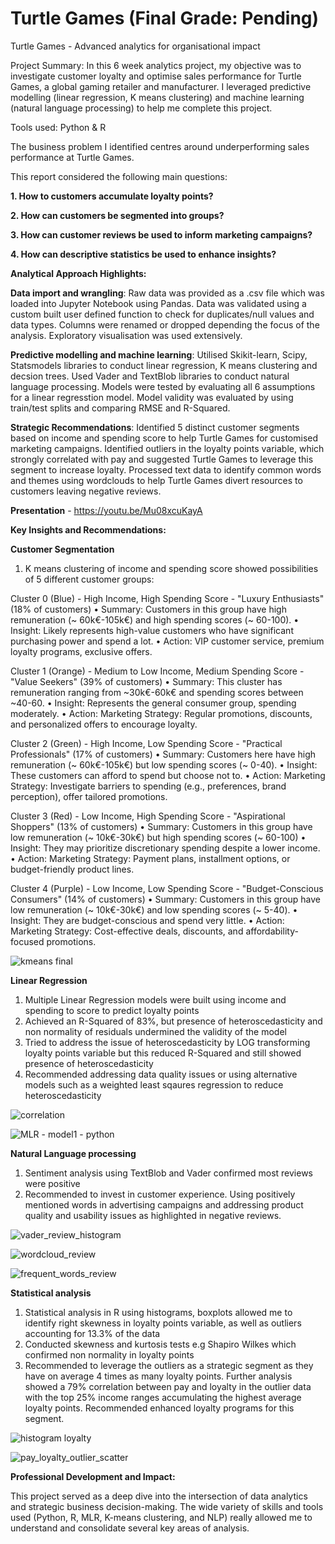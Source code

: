 # Turtle Games (Final Grade: Pending)
Turtle Games - Advanced analytics for organisational impact

Project Summary: In this 6 week analytics project, my objective was to investigate customer loyalty and optimise sales performance for Turtle Games,  a global gaming retailer and manufacturer. I leveraged predictive modelling (linear regression, K means clustering) and machine learning (natural language processing) to help me complete this project. 

Tools used: Python & R

The business problem I identified centres around underperforming sales performance at Turtle Games.

This report considered the following main questions:

**1. How to customers accumulate loyalty points?**

**2. How can customers be segmented into groups?**

**3. How can customer reviews be used to inform marketing campaigns?**

**4. How can descriptive statistics be used to enhance insights?**


**Analytical Approach Highlights:**

**Data import and wrangling**: Raw data was provided as a .csv file which was loaded into Jupyter Notebook using Pandas. Data was validated using a custom built user defined function to check for duplicates/null values and data types. Columns were renamed or dropped depending the focus of the analysis. Exploratory visualisation was used extensively.

**Predictive modelling and machine learning**: Utilised Skikit-learn, Scipy, Statsmodels libraries to conduct linear regression, K means clustering and decsion trees. Used Vader and TextBlob libraries to conduct natural language processing. Models were tested by evaluating all 6 assumptions for a linear regresstion model. Model validity was evaluated by using train/test splits and comparing RMSE and R-Squared.

**Strategic Recommendations**: Identified 5 distinct customer segments based on income and spending score to help Turtle Games for customised marketing campaigns. Identified outliers in the loyalty points variable, which strongly correlated with pay and suggested Turtle Games to leverage this segment to increase loyalty. Processed text data to identify common words and themes using wordclouds to help Turtle Games divert resources to customers leaving negative reviews.


**Presentation** - https://youtu.be/Mu08xcuKayA


**Key Insights and Recommendations:**


**Customer Segmentation**

1. K means clustering of income and spending score showed possibilities of 5 different customer groups:

Cluster 0 (Blue) - High Income, High Spending Score - "Luxury Enthusiasts" (18% of customers)
• Summary: Customers in this group have high remuneration (~ 60k€-105k€) and high spending scores (~ 60-100).
• Insight: Likely represents high-value customers who have significant purchasing power and spend a lot.
• Action: VIP customer service, premium loyalty programs, exclusive offers.

Cluster 1 (Orange) - Medium to Low Income, Medium Spending Score - "Value Seekers" (39% of customers)
• Summary: This cluster has remuneration ranging from ~30k€-60k€ and spending scores between ~40-60.
• Insight: Represents the general consumer group, spending moderately.
• Action: Marketing Strategy: Regular promotions, discounts, and personalized offers to encourage loyalty.

Cluster 2 (Green) - High Income, Low Spending Score - "Practical Professionals" (17% of customers)
• Summary: Customers here have high remuneration (~ 60k€-105k€) but low spending scores (~ 0-40).
• Insight: These customers can afford to spend but choose not to.
• Action: Marketing Strategy: Investigate barriers to spending (e.g., preferences, brand perception), offer tailored promotions.

Cluster 3 (Red) - Low Income, High Spending Score - "Aspirational Shoppers" (13% of customers)
• Summary: Customers in this group have low remuneration (~ 10k€-30k€) but high spending scores (~ 60-100)
• Insight: They may prioritize discretionary spending despite a lower income.
• Action: Marketing Strategy: Payment plans, installment options, or budget-friendly product lines.

Cluster 4 (Purple) - Low Income, Low Spending Score - "Budget-Conscious Consumers" (14% of customers)
• Summary: Customers in this group have low remuneration (~ 10k€-30k€) and low spending scores (~ 5-40).
• Insight: They are budget-conscious and spend very little.
• Action: Marketing Strategy: Cost-effective deals, discounts, and affordability-focused promotions.


![kmeans final](https://github.com/user-attachments/assets/0dd0ebec-0f87-4410-8013-10889b332f5a)


**Linear Regression**

1. Multiple Linear Regression models were built using income and spending to score to predict loyalty points
2. Achieved an R-Squared of 83%, but presence of heteroscedasticity and non normality of residuals undermined the validity of the model
3. Tried to address the issue of heteroscedasticity by LOG transforming loyalty points variable but this reduced R-Squared and still showed presence of heteroscedasticity
4. Recommended addressing data quality issues or using alternative models such as a weighted least sqaures regression to reduce heteroscedasticity


![correlation](https://github.com/user-attachments/assets/ef1806ff-dd61-4eff-9afe-45ef570859a0)

![MLR - model1 - python](https://github.com/user-attachments/assets/0fd8bed4-393b-41d7-bbbe-57a840168b5f)


**Natural Language processing** 

1. Sentiment analysis using TextBlob and Vader confirmed most reviews were positive
2. Recommended to invest in customer experience. Using positively mentioned words in advertising campaigns and addressing product quality and usability issues as highlighted in negative reviews.


![vader_review_histogram](https://github.com/user-attachments/assets/dc1716ba-0748-4384-80ce-256b20caa054)

![wordcloud_review](https://github.com/user-attachments/assets/96d53755-84d6-4773-98d6-b2e6f7d710dd)

![frequent_words_review](https://github.com/user-attachments/assets/3f7b06ba-3e6f-470b-9b4c-cdc6f5e7781b)


**Statistical analysis** 

1. Statistical analysis in R using histograms, boxplots allowed me to identify right skewness in loyalty points variable, as well as outliers accounting for 13.3% of the data
2. Conducted skewness and kurtosis tests e.g Shapiro Wilkes which confirmed non normality in loyalty points
3. Recommended to leverage the outliers as a strategic segment as they have on average 4 times as many loyalty points. Further analysis showed a 79% correlation between pay and loyalty in the outlier data with the top 25% income ranges accumulating the highest average loyalty points. Recommended enhanced loyalty programs for this segment.

![histogram loyalty](https://github.com/user-attachments/assets/925a72b6-c26c-4d7c-861c-13befd0cfb84)

![pay_loyalty_outlier_scatter](https://github.com/user-attachments/assets/7bdd7039-0c35-42b5-8160-0ba238899b8b)


**Professional Development and Impact:**

This project served as a deep dive into the intersection of data analytics and strategic business decision-making. The wide variety of skills and tools used (Python, R, MLR, K-means clustering, and NLP) really allowed me to understand and consolidate several key areas of analysis.
